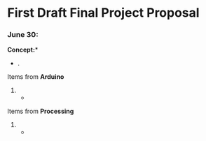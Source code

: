 # First Draft Final Project Proposal

### June 30:

**Concept:***
- .



Items from **Arduino**
1. - 

Items from **Processing**
1. - 
